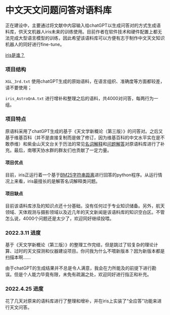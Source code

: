# 中文天文问题问答对语料库

正在建设中，主要通过将文献中内容输入给chatGPT以生成问答对的方式生成语料库，供天文机器人iris未来的训练使用。目前作者在软件技术和硬件配置上都无法完成大型语言模型的训练，因此希望该语料库可以方便有志于制作中文天文知识机器人的同好进行fine-tune。

[iris是谁？](https://meteorcollector.github.io/2022/10/iris-manual/)

### 项目结构

`XGL_3rd.txt` 使用chatGPT生成的原始语料，在语言组织、准确度等方面都较差，请不要使用；

`iris_AstroQnA.txt` 进行增补和整理之后的语料，共4000对问答，每两行为一组。

### 项目特点

原语料采用了chatGPT生成的基于《天文学新概论（第三版）》的问答对。之后又基于维基百科（并不是直接复制而是做了修订，因为维基百科的中文水平实在是不敢恭维）和紫金山天文台关于历法的常见[名词解释](http://www.pmo.cas.cn/xwdt2019/kpdt2019/202203/t20220314_6389637.html)和[问题解答](http://www.pmo.cas.cn/xwdt2019/kpdt2019/202203/t20220317_6399980.html)对原语料库进行了补充。最后，南哪天协水群的群友们也贡献了一定力量。

#### 项目优点

目前，iris正运行着一个基于[BM25字符串距离](https://www.bilibili.com/video/BV19P4y1B7r4?p=2)进行回答的python程序。从运行情况上来看，iris最擅长的是解答名词解释类问题。

#### 项目缺点

目前该语料库涉及的知识点还十分基础，没有任何过于专业知识储备。另外，航天领域、天体观测与摄影领域以及近几年的天文新闻是该语料库的知识空白区。不管怎么说，4000个问题还是太少了，欢迎同好继续投喂。

### 2022.3.11 进度

基于《天文学新概论（第三版）》的整理工作完结，但是跳过了较复杂的理论计算、过时的天文探测和仪器建设项目。你问我为什么不喂新版本？因为新版本都是扫描本啊......

由于chatGPT的生成结果并不总是令人满意，我会在力所能及的前提下进行勘误。但是个人能力毕竟有限，未免有疏漏之处，欢迎同好进行指正和补充。

### 2022.4.25 进度

花了几天对原来的语料库进行了整理和增补，并在iris上实装了“全应答”功能来进行天文问答。